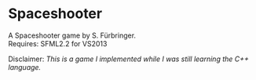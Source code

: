 # Spaceshooter
A Spaceshooter game by S. Fürbringer.<br>Requires: SFML2.2 for VS2013

Disclaimer: *This is a game I implemented while I was still learning the C++ language.*
